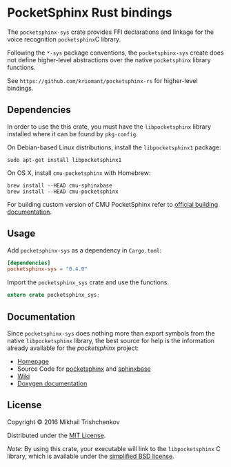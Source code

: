 PocketSphinx Rust bindings
==========================

The `pocketsphinx-sys` crate provides FFI declarations and linkage
for the voice recognition `pocketsphinx`C library.

Following the `*-sys` package conventions,
the `pocketsphinx-sys` create does not define higher-level abstractions over
the native `pocketsphinx` library functions.

See `https://github.com/kriomant/pocketsphinx-rs` for higher-level bindings.

Dependencies
------------

In order to use the this crate, you must have the `libpocketsphinx` library
installed where it can be found by `pkg-config`.

On Debian-based Linux distributions, install the `libpocketsphinx1` package:

```
sudo apt-get install libpocketsphinx1
```

On OS X, install `cmu-pocketsphinx` with Homebrew:

```
brew install --HEAD cmu-sphinxbase
brew install --HEAD cmu-pocketsphinx
```

For building custom version of CMU PocketSphinx refer to
[official building documentation][ps-build].

Usage
-----

Add `pocketsphinx-sys` as a dependency in `Cargo.toml`:

```toml
[dependencies]
pocketsphinx-sys = "0.4.0"
```

Import the `pocketsphinx_sys` crate and use the functions.

```rust
extern crate pocketsphinx_sys;
```

Documentation
-------------

Since `pocketsphinx-sys` does nothing more than export symbols from the native `libpocketsphinx` library, the best source for help is the information already available for the *pocketsphinx* project:

* [Homepage](http://cmusphinx.sourceforge.net/)
* Source Code for [pocketsphinx](https://github.com/cmusphinx/pocketsphinx) and [sphinxbase](https://github.com/cmusphinx/sphinxbase)
* [Wiki](http://cmusphinx.sourceforge.net/wiki)
* [Doxygen documentation](http://cmusphinx.sourceforge.net/doc/pocketsphinx)

License
-------

Copyright © 2016 Mikhail Trishchenkov

Distributed under the [MIT License](LICENSE).

*Note:* By using this crate, your executable will link to the `libpocketsphinx` C library, which is available
under the [simplified BSD license](https://github.com/cmusphinx/pocketsphinx/blob/master/LICENSE).

[ps-build]: http://cmusphinx.sourceforge.net/wiki/tutorialpocketsphinx
